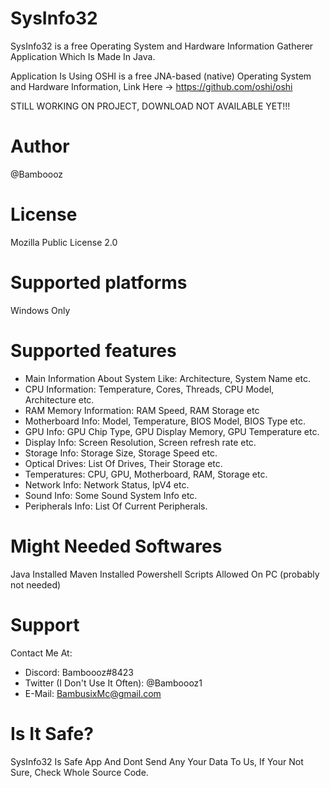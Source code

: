# SysInfo32
SysInfo32 is a free Operating System and Hardware Information Gatherer Application Which Is Made In Java.

Application Is Using OSHI is a free JNA-based (native) Operating System and Hardware Information, Link Here -> https://github.com/oshi/oshi

STILL WORKING ON PROJECT, DOWNLOAD NOT AVAILABLE YET!!!

# Author
@Bamboooz
# License
Mozilla Public License 2.0

# Supported platforms
Windows Only

# Supported features
- Main Information About System Like: Architecture, System Name etc.
- CPU Information: Temperature, Cores, Threads, CPU Model, Architecture etc.
- RAM Memory Information: RAM Speed, RAM Storage etc
- Motherboard Info: Model, Temperature, BIOS Model, BIOS Type etc.
- GPU Info: GPU Chip Type, GPU Display Memory, GPU Temperature etc.
- Display Info: Screen Resolution, Screen refresh rate etc.
- Storage Info: Storage Size, Storage Speed etc.
- Optical Drives: List Of Drives, Their Storage etc.
- Temperatures: CPU, GPU, Motherboard, RAM, Storage etc.
- Network Info: Network Status, IpV4 etc.
- Sound Info: Some Sound System Info etc.
- Peripherals Info: List Of Current Peripherals.

# Might Needed Softwares
Java Installed
Maven Installed
Powershell Scripts Allowed On PC (probably not needed)

# Support
Contact Me At:
- Discord: Bamboooz#8423
- Twitter (I Don't Use It Often): @Bamboooz1
- E-Mail: BambusixMc@gmail.com

# Is It Safe?
SysInfo32 Is Safe App And Dont Send Any Your Data To Us, If Your Not Sure, Check Whole Source Code.
